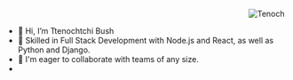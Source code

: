 <p align="right"> <img src=https://komarev.com/ghpvc/?username=Tenoch-pro alt="Tenoch"/> </p>

- 👋 Hi, I’m Ttenochtchi Bush
- 👀 Skilled in Full Stack Development with Node.js and React, as well as Python and Django.
- 💞️ I'm eager to collaborate with teams of any size.
- 
<!---
Tenoch-pro/Tenoch-pro is a ✨ special ✨ repository because its `README.md` (this file) appears on your GitHub profile.
You can click the Preview link to take a look at your changes.
--->

<!-- <p align="center"> <img src=https://github-readme-stats.vercel.app/api?username=Tenoch-pro&show_icons=true alt=FavyTeam /> </p> -->
